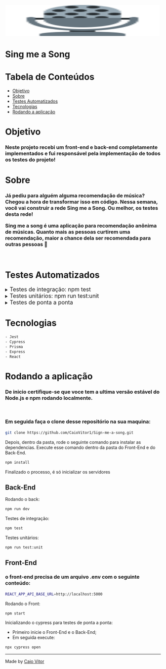 <img height="100" width="500" src="signmeasong.svg" /> <br>

# Sing me a Song

# Tabela de Conteúdos

* [Objetivo](#objetivo)
* [Sobre](#sobre)
* [Testes Automatizados](#testes)
* [Tecnologias](#tecnologias)
* [Rodando a aplicação](#run)

# Objetivo

<h3> Neste projeto recebi um front-end e back-end completamente implementados e fui responsável pela implementação de <b>todos os testes do projeto! </b></h3>

# Sobre
<h3> Já pediu para alguém alguma recomendação de música? Chegou a hora de transformar isso em código. Nessa semana, você vai construir a rede Sing me a Song. Ou melhor, os testes desta rede!

Sing me a song é uma aplicação para recomendação anônima de músicas. Quanto mais as pessoas curtirem uma recomendação, maior a chance dela ser recomendada para outras pessoas 🙂</h3>
  <br>


# Testes Automatizados
<details>
<summary><font size="4">Testes de integração: npm test </font></summary> 
        <h2>Aqui foi feito 27 testes que integravam todas as funcionalidades do back-end do projeto, desde o router, passando por controllers, services e repository.</h2>
        <p align="center">
                <img height="600" width="1000" src="./integrationTests.gif"> <br>
        </p>
        
</details>

<details>
<summary><font size="4">Testes unitários: npm run test:unit </font></summary> 
        <h2>Aqui foi realizado testes de todas as camada do Services com 100% de coverage.</h2>
         <p align="center">
                <img height="600" width="1000" src="./unitTests.gif"> <br>
        </p>
</details>
<details>

<summary><font size="4">Testes de ponta a ponta </font></summary> 
        <h2>Aqui foi realizado testes de ponta a ponta utilizando o cypress para testar o comportamento do usuário ao:<br>
        - Criar nova recomendação;<br>
        - aumentar e diminuir score;<br>
        - Deletar recomendação quando o score estiver abaixo de -5
        </h2>
         <p align="center">
                <img height="600" width="1000" src="./singMeaSong_Cypess.gif"> <br>
        </p>
</details>



# Tecnologias

    - Jest
    - Cypress
    - Prisma
    - Express
    - React


 # Rodando a aplicação

<h3>De inicio certifique-se que voce tem a ultima versão estável do Node.js e npm rodando localmente. </h3>   <br>
<h3>Em seguida faça o clone desse repositório na sua maquina: </h3>

```bash
git clone https://github.com/CaioVitor1/Sign-me-a-song.git
```

Depois, dentro da pasta, rode o seguinte comando para instalar as dependencias. Execute esse comando dentro da pasta do Front-End e do Back-End.


```bash
npm install
```

Finalizado o processo, é só inicializar os servidores
<h2>Back-End</h2>

Rodando o back:

```bash
npm run dev
```

Testes de integração:

```bash
npm test
```

Testes unitários:

```bash
npm run test:unit
```

<h2>Front-End</h2>
<h3>o front-end precisa de um arquivo .env com o seguinte conteúdo: </h3>

```bash
REACT_APP_API_BASE_URL=http://localhost:5000
```

Rodando o Front:

```bash
npm start
```

Inicializando o cypress para testes de ponta a ponta:

- Primeiro inicie o Front-End e o Back-End;
- Em seguida execute:

```bash
npx cypress open
```



            
          

---

Made by <a href='https://www.linkedin.com/in/caiovitor33/'> Caio Vitor </a>


    
